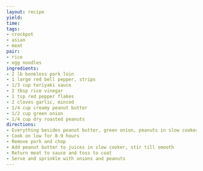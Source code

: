 ```yaml
---
layout: recipe
yield: 
time: 
tags:
- crockpot
- asian
- meat
pair:
- rice
- egg noodles
ingredients:
- 2 lb boneless pork loin
- 1 large red bell pepper, strips
- 1/3 cup teriyaki sauce
- 2 tbsp rice vinegar
- 1 tsp red pepper flakes
- 2 cloves garlic, minced
- 1/4 cup creamy peanut butter
- 1/2 cup green onion
- 1/4 cup dry roasted peanuts
directions:
- Everything besides peanut butter, green onion, peanuts in slow cooker
- Cook on low for 8-9 hours
- Remove pork and chop
- Add peanut butter to juices in slow cooker, stir till smooth
- Return meat to sauce and toss to coat
- Serve and sprinkle with onions and peanuts
---
```

